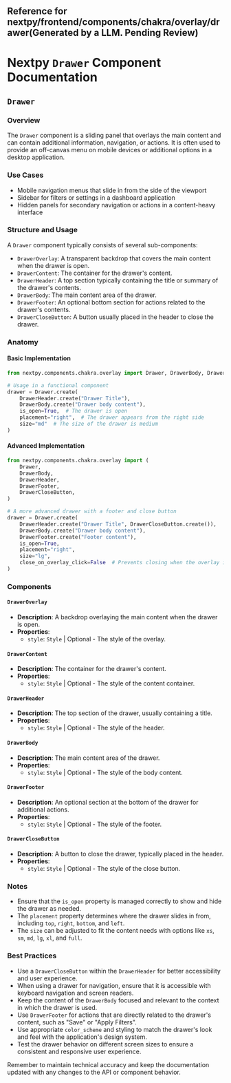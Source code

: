 ##  Reference for nextpy/frontend/components/chakra/overlay/drawer(Generated by a LLM. Pending Review)

# Nextpy `Drawer` Component Documentation

## `Drawer`

### Overview

The `Drawer` component is a sliding panel that overlays the main content and can contain additional information, navigation, or actions. It is often used to provide an off-canvas menu on mobile devices or additional options in a desktop application.

### Use Cases

- Mobile navigation menus that slide in from the side of the viewport
- Sidebar for filters or settings in a dashboard application
- Hidden panels for secondary navigation or actions in a content-heavy interface

### Structure and Usage

A `Drawer` component typically consists of several sub-components:

- `DrawerOverlay`: A transparent backdrop that covers the main content when the drawer is open.
- `DrawerContent`: The container for the drawer's content.
- `DrawerHeader`: A top section typically containing the title or summary of the drawer's contents.
- `DrawerBody`: The main content area of the drawer.
- `DrawerFooter`: An optional bottom section for actions related to the drawer's contents.
- `DrawerCloseButton`: A button usually placed in the header to close the drawer.

### Anatomy

#### Basic Implementation

```python
from nextpy.components.chakra.overlay import Drawer, DrawerBody, DrawerHeader

# Usage in a functional component
drawer = Drawer.create(
    DrawerHeader.create("Drawer Title"),
    DrawerBody.create("Drawer body content"),
    is_open=True,  # The drawer is open
    placement="right",  # The drawer appears from the right side
    size="md"  # The size of the drawer is medium
)
```

#### Advanced Implementation

```python
from nextpy.components.chakra.overlay import (
    Drawer,
    DrawerBody,
    DrawerHeader,
    DrawerFooter,
    DrawerCloseButton,
)

# A more advanced drawer with a footer and close button
drawer = Drawer.create(
    DrawerHeader.create("Drawer Title", DrawerCloseButton.create()),
    DrawerBody.create("Drawer body content"),
    DrawerFooter.create("Footer content"),
    is_open=True,
    placement="right",
    size="lg",
    close_on_overlay_click=False  # Prevents closing when the overlay is clicked
)
```

### Components

#### `DrawerOverlay`
- **Description**: A backdrop overlaying the main content when the drawer is open.
- **Properties**:
  - `style`: `Style` | Optional - The style of the overlay.

#### `DrawerContent`
- **Description**: The container for the drawer's content.
- **Properties**:
  - `style`: `Style` | Optional - The style of the content container.

#### `DrawerHeader`
- **Description**: The top section of the drawer, usually containing a title.
- **Properties**:
  - `style`: `Style` | Optional - The style of the header.

#### `DrawerBody`
- **Description**: The main content area of the drawer.
- **Properties**:
  - `style`: `Style` | Optional - The style of the body content.

#### `DrawerFooter`
- **Description**: An optional section at the bottom of the drawer for additional actions.
- **Properties**:
  - `style`: `Style` | Optional - The style of the footer.

#### `DrawerCloseButton`
- **Description**: A button to close the drawer, typically placed in the header.
- **Properties**:
  - `style`: `Style` | Optional - The style of the close button.

### Notes

- Ensure that the `is_open` property is managed correctly to show and hide the drawer as needed.
- The `placement` property determines where the drawer slides in from, including `top`, `right`, `bottom`, and `left`.
- The `size` can be adjusted to fit the content needs with options like `xs`, `sm`, `md`, `lg`, `xl`, and `full`.

### Best Practices

- Use a `DrawerCloseButton` within the `DrawerHeader` for better accessibility and user experience.
- When using a drawer for navigation, ensure that it is accessible with keyboard navigation and screen readers.
- Keep the content of the `DrawerBody` focused and relevant to the context in which the drawer is used.
- Use `DrawerFooter` for actions that are directly related to the drawer's content, such as "Save" or "Apply Filters".
- Use appropriate `color_scheme` and styling to match the drawer's look and feel with the application's design system.
- Test the drawer behavior on different screen sizes to ensure a consistent and responsive user experience.

Remember to maintain technical accuracy and keep the documentation updated with any changes to the API or component behavior.